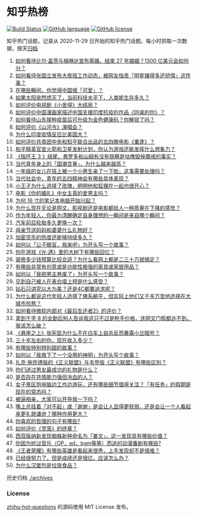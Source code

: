 # 知乎热榜
[![Build Status](https://github.com/ToWeLong/zhihu-hot-questions/workflows/CI/badge.svg)](https://github.com/ToWeLong/zhihu-hot-questions/actions)
[![GitHub language](https://img.shields.io/badge/language-golang-orange.svg)](https://golang.org/)
[![GitHub license](https://img.shields.io/github/license/ToWeLong/zhihu-hot-questions)](https://github.com/ToWeLong/zhihu-hot-questions/blob/main/LICENSE)

知乎热门话题，记录从 2020-11-29 日开始的知乎热门话题。每小时抓取一次数据，按天[归档](./archives)

<!-- BEGIN -->

1. [如何看待比尔·盖茨与梅琳达宣布离婚，结束 27 年婚姻？1300 亿美元会如何分？](https://www.zhihu.com/question/457737040)
1. [如何看待张国立发布大夜班工作动态，被网友指责「明星赚得多还矫情」这件事？](https://www.zhihu.com/question/457625710)
1. [在哪些瞬间，你觉得中国很「可爱」？](https://www.zhihu.com/question/455857255)
1. [如果太阳突然熄灭了，当前科技水平下，人类能生存多久？](https://www.zhihu.com/question/399868816)
1. [如何评价电视剧《小舍得》大结局？](https://www.zhihu.com/question/457690005)
1. [如何评价中国漫画家描述中国支援印度抗疫的作品《同桌的你》？](https://www.zhihu.com/question/457620550)
1. [如何看待山东接种疫苗后可升级为金色健康码？你解锁了吗？](https://www.zhihu.com/question/457670626)
1. [如何评价《山河令》演唱会？](https://www.zhihu.com/question/457706665)
1. [为什么印度疫情反应比美国大？](https://www.zhihu.com/question/456804640)
1. [如何评价共青团中央和知乎联合出品的五四微电影《重逢》？](https://www.zhihu.com/question/457512856)
1. [和平精英官宣火箭和卫星发射计划，你认为游戏还能发挥什么想象力？](https://www.zhihu.com/question/457592519)
1. [《指环王 3 》结尾，弗罗多和山姆有没有隐瞒是咕噜毁掉魔戒的事实？](https://www.zhihu.com/question/457495969)
1. [当代青年身上的「国潮含量」，为什么越来越高？](https://www.zhihu.com/question/457690066)
1. [一年级的女儿在班上被一个小男生亲了一下脸，这事需要处理吗？](https://www.zhihu.com/question/449615832)
1. [当代社会中，青年的五四精神会有哪些具体表现？](https://www.zhihu.com/question/457145137)
1. [小王子为什么选择了玫瑰，明明他和狐狸在一起也很开心？](https://www.zhihu.com/question/353104840)
1. [电影《你的婚礼》中女主真的爱男主吗？](https://www.zhihu.com/question/457361837)
1. [为何 16 寸的笔记本电脑开始兴起？](https://www.zhihu.com/question/456973925)
1. [为什么现在无论是网文，影视剧还是电影都给人一种质量在下降的感觉？](https://www.zhihu.com/question/457535894)
1. [作为年轻人，你最为清醒确定自身理想的一瞬间是来自哪个瞬间？](https://www.zhihu.com/question/457149789)
1. [汽车前后轮胎多久更换一次？](https://www.zhihu.com/question/313262320)
1. [母亲节送妈妈和婆婆什么礼物好？](https://www.zhihu.com/question/276253230)
1. [加密货币的热度还能够持续多久？](https://www.zhihu.com/question/454117805)
1. [如何以「公子眼盲，我来吧」为开头写一个故事？](https://www.zhihu.com/question/442710328)
1. [你在游戏《光·遇》里的大树下有哪些回忆？](https://www.zhihu.com/question/457409229)
1. [装修多少钱预算比较合适？为什么看网上都是二三十万就搞定？](https://www.zhihu.com/question/441287480)
1. [有哪些非常有创意或是功能性极强的家具或家居用品？](https://www.zhihu.com/question/22970316)
1. [如何以「我把男主养废了」为开头写一个故事？](https://www.zhihu.com/question/437462244)
1. [见到自己被人在表白墙上捞是什么感受？](https://www.zhihu.com/question/426184407)
1. [钻石只讲究以大为美？还是4C都要追求呢？](https://www.zhihu.com/question/446458723)
1. [为什么都说这代年轻人选择了佛系躺平，但实际上他们又千辛万苦地选择在大城市煎熬？](https://www.zhihu.com/question/457670118)
1. [如何看待微软内部对《最后生还者2》的评价？](https://www.zhihu.com/question/457639452)
1. [拿到千字 8 的全勤后别人告诉我这只不过是枪手价格，连网文门槛都达不到。我该怎么破？](https://www.zhihu.com/question/457647042)
1. [《悬崖之上》张宪臣为什么不在白车上自杀反而暴露小兰暗号？](https://www.zhihu.com/question/457341025)
1. [三十岁左右的你，现在收入多少？](https://www.zhihu.com/question/310923691)
1. [有哪些特别特别甜的故事？](https://www.zhihu.com/question/417468331)
1. [如何以「我救下了一个没用的神明」为开头写个故事？](https://www.zhihu.com/question/444751348)
1. [扎克·施奈德版的《正义联盟》与韦登版《正义联盟》有哪些区别？](https://www.zhihu.com/question/449872864)
1. [你们送过男友最成功的礼物是什么？](https://www.zhihu.com/question/25865753)
1. [是否存在共情能力强但冷血的人？](https://www.zhihu.com/question/267512045)
1. [女子景区抱电脑边工作边游玩，还有哪些细节值得关注？「有任务」的假期是现在的常态吗？](https://www.zhihu.com/question/457540899)
1. [被逼相亲，大家可以开导我一下吗？](https://www.zhihu.com/question/457592442)
1. [嘴上总挂着「对不起」或「谢谢」是会让人显得更软弱，还是会让一个人看起来更礼貌谦逊？哪种作用更大？](https://www.zhihu.com/question/25052958)
1. [你喜欢的哲理的句子有哪些?](https://www.zhihu.com/question/431496102)
1. [如何评价《灵笼》的终章？](https://www.zhihu.com/question/457072944)
1. [西双版纳新发现蜘蛛新种命名为「姜文」，这一发现具有哪些价值？](https://www.zhihu.com/question/457371552)
1. [你因为听过音乐（OP，ed，bgm等等）而追的动漫番剧有哪些?](https://www.zhihu.com/question/456640204)
1. [《王者荣耀》有哪些英雄是看起来很秀，上手发现却不是很难？](https://www.zhihu.com/question/456199987)
1. [已经很努力了，但是成绩还是很烂，应该怎么办？](https://www.zhihu.com/question/455175745)
1. [为什么汉堡包是垃圾食品？](https://www.zhihu.com/question/382868803)

<!-- END -->

历史归档 [./archives](./archives)


### License
[zhihu-hot-questions](https://github.com/towelong/zhihu-hot-questions) 的源码使用 MIT License 发布。